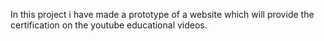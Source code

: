 In this project i have made a prototype of a website which will provide the certification on the youtube educational videos.
